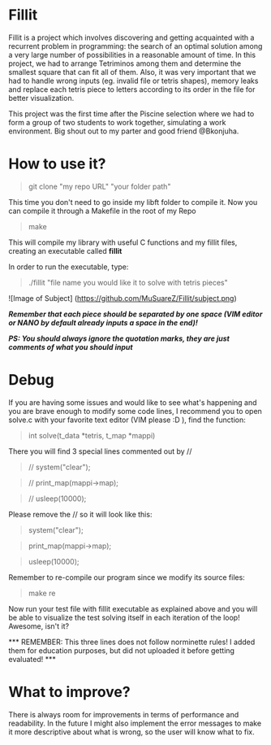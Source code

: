 # Fillit

Fillit is a project which involves discovering and getting acquainted with a recurrent problem in programming:
the search of an optimal solution among a very large number of possibilities in a reasonable amount of time. 
In this project, we had to arrange Tetriminos among them and determine the smallest square that can fit all of them.
Also, it was very important that we had to handle wrong inputs (eg. invalid file or tetris shapes), memory leaks and replace
each tetris piece to letters according to its order in the file for better visualization.

This project was the first time after the Piscine selection where we had to form a group of two students to work together,
simulating a work environment. Big shout out to my parter and good friend @Bkonjuha.

# How to use it?

> git clone "my repo URL" "your folder path"

This time you don't need to go inside my libft folder to compile it. Now you can compile it through a Makefile in the root of my Repo
> make

This will compile my library with useful C functions and my fillit files, creating an executable called **fillit**

In order to run the executable, type:
> ./fillit "file name you would like it to solve with tetris pieces"

![Image of Subject]
(https://github.com/MuSuareZ/Fillit/subject.png)

***Remember that each piece should be separated by one space (VIM editor or NANO by default already inputs a space in the end)!***

***PS: You should always ignore the quotation marks, they are just comments of what you should input***

# Debug

If you are having some issues and would like to see what's happening and you are brave enough to modify some code lines,
I recommend you to open solve.c with your favorite text editor (VIM please :D ), find the function:
> int   solve(t_data *tetris, t_map *mappi)

There you will find 3 special lines commented out by //
> // system("clear");

> // print_map(mappi->map);

> // usleep(10000);

Please remove the // so it will look like this:
> system("clear");

> print_map(mappi->map);

> usleep(10000);

Remember to re-compile our program since we modify its source files:
> make re

Now run your test file with fillit executable as explained above and you will be able to visualize the test solving itself
in each iteration of the loop! Awesome, isn't it?

*** REMEMBER: This three lines does not follow norminette rules! I added them for education purposes, but did not uploaded
it before getting evaluated! ***

# What to improve?

There is always room for improvements in terms of performance and readability. In the future I might also implement the
error messages to make it more descriptive about what is wrong, so the user will know what to fix.

